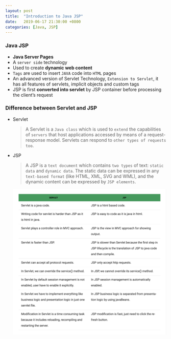 ```yaml
---
layout: post
title:  "Introduction to Java JSP"
date:   2019-06-17 21:30:00 +0800
categories: [Java, JSP]
---
```

### Java JSP
- **Java Server Pages**
- A `server side` technology
- Used to create **dynamic web content**
- `Tags` are used to insert `JAVA` code into `HTML` pages
-  An advanced version of Servlet Technology, `Extension to Servlet`, it has all features of servlets, implicit objects and custom tags
- JSP is first **converted into servlet** by JSP container before processing the client’s request

### Difference between Servlet and JSP
- Servlet
    >A Servlet is a `Java class` which is used to `extend` the capabilities of `servers` that host applications accessed by means of a request-response model. Servlets can respond to `other types of requests too`.
- JSP
    >A JSP is a `text document` which contains `two types` of text: `static data` and `dynamic data`. The static data can be expressed in any `text-based format` (like HTML, XML, SVG and WML), and the dynamic content can be expressed by `JSP elements`.

    ![JSP and Servlet](https://github.com/YouwangDeng/YouwangDeng.github.io/raw/master/static/img/_posts/jsp_servlet.png)



